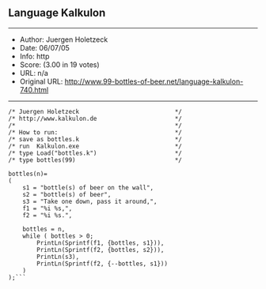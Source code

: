 
## Language Kalkulon ##
---
- Author: Juergen Holetzeck
- Date: 06/07/05
- Info: http
- Score:  (3.00 in 19 votes)
- URL: n/a
- Original URL: http://www.99-bottles-of-beer.net/language-kalkulon-740.html
---

```/* Kalkulon version of 99 Bottles of beer      */
/* Juergen Holetzeck                           */
/* http://www.kalkulon.de                      */
/*                                             */
/* How to run:                                 */
/* save as bottles.k                           */
/* run  Kalkulon.exe                           */
/* type Load("bottles.k")                      */
/* type bottles(99)                            */

bottles(n)=
(
    s1 = "bottle(s) of beer on the wall",
    s2 = "bottle(s) of beer",
    s3 = "Take one down, pass it around,",
    f1 = "%i %s,",
    f2 = "%i %s.",
    
    bottles = n,
    while ( bottles > 0; 
        PrintLn(Sprintf(f1, {bottles, s1})),
        PrintLn(Sprintf(f2, {bottles, s2})),
        PrintLn(s3),
        PrintLn(Sprintf(f2, {--bottles, s1}))
    )
);```
